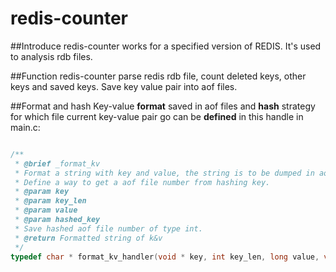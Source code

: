 redis-counter
=============

##Introduce
redis-counter works for a specified version of REDIS. It's used to analysis rdb files.

##Function
redis-counter parse redis rdb file, count deleted keys, other keys and saved keys. Save key value pair into aof files.

##Format and hash
Key-value **format** saved in aof files and **hash** strategy for which file current key-value pair go can be **defined** in this handle in main.c:
    
```c

/**
 * @brief _format_kv
 * Format a string with key and value, the string is to be dumped in aof file.
 * Define a way to get a aof file number from hashing key.
 * @param key
 * @param key_len
 * @param value
 * @param hashed_key
 * Save hashed aof file number of type int.
 * @return Formatted string of k&v
 */
typedef char * format_kv_handler(void * key, int key_len, long value, void *hashed_key);

```
